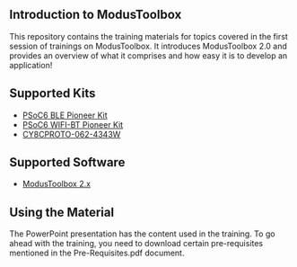 ## Introduction to ModusToolbox

This repository contains the training materials for topics covered in the first session of trainings on ModusToolbox. It introduces ModusToolbox 2.0 and provides an overview of what it comprises and how easy it is to develop an application!

## Supported Kits
*	[PSoC6 BLE Pioneer Kit](https://www.cypress.com/documentation/development-kitsboards/psoc-6-ble-pioneer-kit-cy8ckit-062-ble)
*	[PSoC6 WIFI-BT Pioneer Kit](https://www.cypress.com/documentation/development-kitsboards/psoc-6-wifi-bt-pioneer-kit-cy8ckit-062-wifi-bt)
*	[CY8CPROTO-062-4343W](https://www.cypress.com/documentation/development-kitsboards/psoc-6-wi-fi-bt-prototyping-kit-cy8cproto-062-4343w)


## Supported Software
* [ModusToolbox 2.x](https://www.cypress.com/products/modustoolbox-software-environment)


## Using the Material
The PowerPoint presentation has the content used in the training. To go ahead with the training, you need to download certain pre-requisites mentioned in the Pre-Requisites.pdf document.






